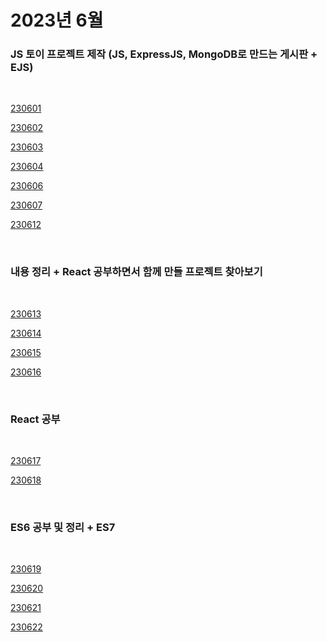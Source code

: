 # 2023년 6월

### JS 토이 프로젝트 제작 (JS, ExpressJS, MongoDB로 만드는 게시판 + EJS)

<br />

[230601](/DateLink/2023-06/230601.md)

[230602](/DateLink/2023-06/230602.md)

[230603](/DateLink/2023-06/230603.md)

[230604](/DateLink/2023-06/230604.md)

[230606](/DateLink/2023-06/230606.md)

[230607](/DateLink/2023-06/230607.md)

[230612](/DateLink/2023-06/230612.md)

<br />

### 내용 정리 + React 공부하면서 함께 만들 프로젝트 찾아보기

<br />

[230613](/DateLink/2023-06/230613.md)

[230614](/DateLink/2023-06/230614.md)

[230615](/DateLink/2023-06/230615.md)

[230616](/DateLink/2023-06/230616.md)

<br />

### React 공부

<br />

[230617](/DateLink/2023-06/230617.md)

[230618](/DateLink/2023-06/230618.md)

<br />

### ES6 공부 및 정리 + ES7

<br />

[230619](/DateLink/2023-06/230619.md)

[230620](/DateLink/2023-06/230620.md)

[230621](/DateLink/2023-06/230621.md)

[230622](/DateLink/2023-06/230622.md)

<br />
